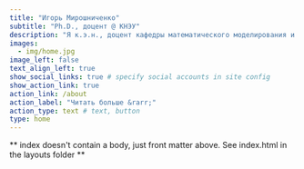 ```yaml
---
title: "Игорь Мирошниченко"
subtitle: "Ph.D., доцент @ КНЭУ"
description: "Я к.э.н., доцент кафедры математического моделирования и статистики в КНЭУ. Популяризирую язык программирования R и внедрение его как в сфере образования, так и в решениях бизнеса. Моя цель - донести сложные вещи понятным языком для каждого."
images:
  - img/home.jpg
image_left: false
text_align_left: true
show_social_links: true # specify social accounts in site config
show_action_link: true
action_link: /about
action_label: "Читать больше &rarr;"
action_type: text # text, button
type: home
---
```


** index doesn't contain a body, just front matter above.
See index.html in the layouts folder **
